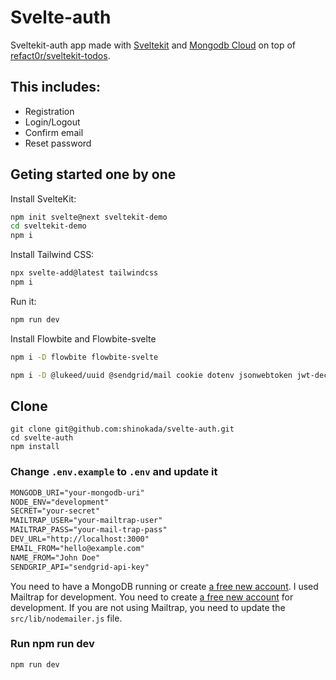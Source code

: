 # Svelte-auth

Sveltekit-auth app made with <a href="https://kit.svelte.dev/">Sveltekit</a> and <a href="https://www.mongodb.com/atlas/database">Mongodb Cloud</a> on top of	<a href="https://github.com/refact0r/sveltekit-todos">refact0r/sveltekit-todos</a>. 

## This includes:

<ul>
  <li>Registration</li>
  <li>Login/Logout</li>
  <li>Confirm email</li>
  <li>Reset password</li>
</ul>

## Geting started one by one

Install SvelteKit:

```sh
npm init svelte@next sveltekit-demo 
cd sveltekit-demo
npm i
```

Install Tailwind CSS:

```sh
npx svelte-add@latest tailwindcss
npm i
```

Run it:

```sh
npm run dev
```

Install Flowbite and Flowbite-svelte

```sh
npm i -D flowbite flowbite-svelte
```



```sh
npm i -D @lukeed/uuid @sendgrid/mail cookie dotenv jsonwebtoken jwt-decode mongodb nodemailer nodemailer-sendgrid string-hash uuid
```

## Clone

```
git clone git@github.com:shinokada/svelte-auth.git 
cd svelte-auth 
npm install
```

### Change `.env.example` to `.env` and update it

```md
MONGODB_URI="your-mongodb-uri" 
NODE_ENV="development" 
SECRET="your-secret"
MAILTRAP_USER="your-mailtrap-user"
MAILTRAP_PASS="your-mail-trap-pass"
DEV_URL="http://localhost:3000" 
EMAIL_FROM="hello@example.com" 
NAME_FROM="John Doe"
SENDGRIP_API="sendgrid-api-key"
```

You need to have a MongoDB running or create [a free new
account](https://account.mongodb.com/account/login). I used Mailtrap for development. You need
to create [a free new account](https://mailtrap.io/) for development. If you are not using
Mailtrap, you need to update the `src/lib/nodemailer.js` file.

### Run npm run dev

```sh
npm run dev
```